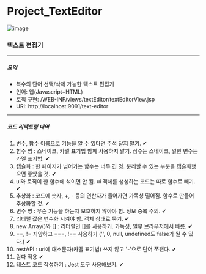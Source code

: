 # Project_TextEditor
![image](https://user-images.githubusercontent.com/80368430/140927519-2f111ac0-a1a2-4d9f-8b74-dc847cd488c4.PNG)

<h3>텍스트 편집기</h3>

<hr>

<h5>요약</h5>
<ul>
  <li>복수의 단어 선택/삭제 가능한 텍스트 편집기</li>
  <li>언어: 웹(Javascript+HTML)</li>
  <li>로직 구현: /WEB-INF/views/textEditor/textEditorView.jsp</li>
  <li>URI: http://localhost:9091/text-editor</li>
</ul>

<hr>

<h5>코드 리팩토링 내역</h5>
<ol>
  <li>변수, 함수 이름으로 기능을 알 수 있다면 주석 달지 말기. ✔</li>
  <li>함수 명 : 스네이크, 카멜 표기법 함께 사용하지 말기. 상수는 스네이크, 일반 변수는 카멜 표기법. ✔</li>
  <li>캡슐화 : 한 페이지가 넘어가는 함수는 너무 긴 것. 분리할 수 있는 부분을 캡슐화했으면 좋았을 것. ✔</li>
  <li>ui와 로직이 한 함수에 섞이면 안 됨. ui 객체를 생성하는 코드는 따로 함수로 빼기. ✔</li>
  <li>추상화 : 코드에 숫자, +, - 등의 연산자가 들어가면 가독성 떨어짐. 함수로 만들어 추상화할 것. ✔</li>
  <li>변수 명 : 무슨 기능을 하는지 모호하지 않아야 함. 정보 중복 주의. ✔</li>
  <li>리터럴 값은 변수화 시켜야 함. 객체 상태로 묶기. ✔</li>
  <li>new Array()와 [] : 리터럴인 []를 사용하기. 가독성, 일부 브라우저에서 빠름. ✔</li> 
  <li>==, != 지양하고 ===, !== 사용하기 ('', 0, null, undefined도 false가 될 수 있다.) ✔</li>
  <li>restAPI : uri에 대소문자(카멜 표기법) 쓰지 않고 '-'으로 단어 쪼갠다. ✔</li>
  <li>람다 적용 ✔</li>
  <li>테스트 코드 작성하기 : Jest 도구 사용해보기. ✔</li>
</ol>



